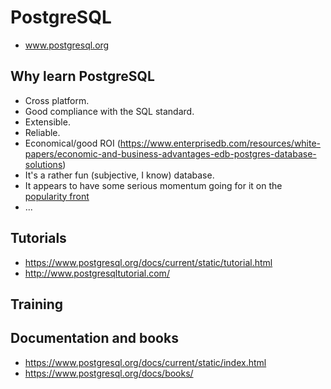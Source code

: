 # PostgreSQL

 * www.postgresql.org

## Why learn PostgreSQL

 * Cross platform.
 * Good compliance with the SQL standard.
 * Extensible.
 * Reliable.
 * Economical/good ROI (https://www.enterprisedb.com/resources/white-papers/economic-and-business-advantages-edb-postgres-database-solutions)
 * It's a rather fun (subjective, I know) database.
 * It appears to have some serious momentum going for it on the [popularity front](popularity.md)
 * ...

## Tutorials

 * https://www.postgresql.org/docs/current/static/tutorial.html
 * http://www.postgresqltutorial.com/


## Training


## Documentation and books

 * https://www.postgresql.org/docs/current/static/index.html
 * https://www.postgresql.org/docs/books/
